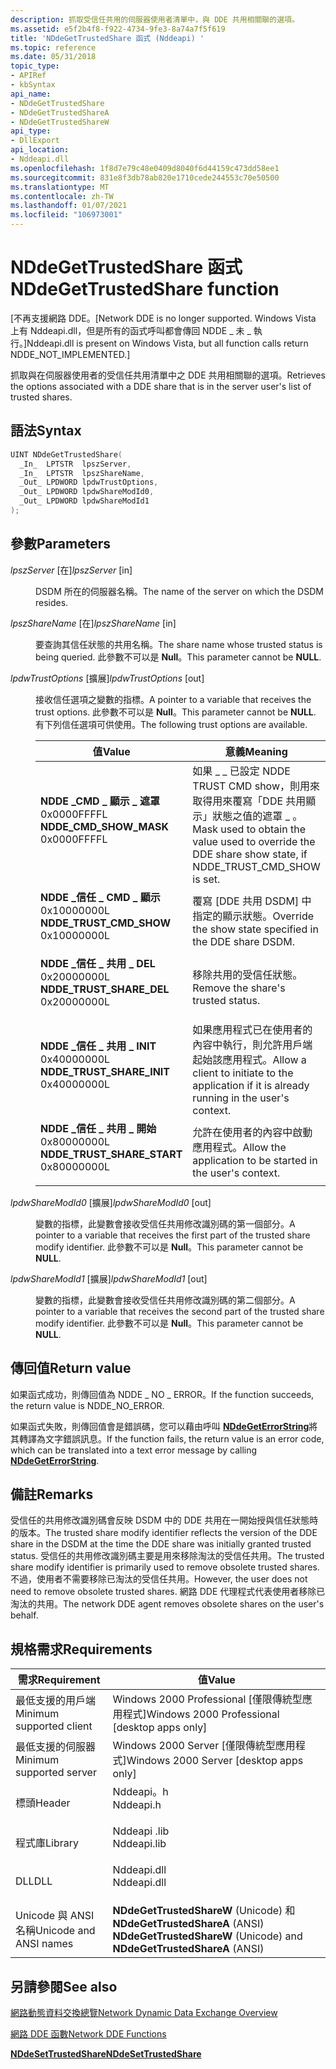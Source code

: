 ```yaml
---
description: 抓取受信任共用的伺服器使用者清單中，與 DDE 共用相關聯的選項。
ms.assetid: e5f2b4f8-f922-4734-9fe3-8a74a7f5f619
title: 'NDdeGetTrustedShare 函式 (Nddeapi) '
ms.topic: reference
ms.date: 05/31/2018
topic_type:
- APIRef
- kbSyntax
api_name:
- NDdeGetTrustedShare
- NDdeGetTrustedShareA
- NDdeGetTrustedShareW
api_type:
- DllExport
api_location:
- Nddeapi.dll
ms.openlocfilehash: 1f8d7e79c48e0409d8040f6d44159c473dd58ee1
ms.sourcegitcommit: 831e8f3db78ab820e1710cede244553c70e50500
ms.translationtype: MT
ms.contentlocale: zh-TW
ms.lasthandoff: 01/07/2021
ms.locfileid: "106973001"
---
```

# <a name="nddegettrustedshare-function"></a><span data-ttu-id="d0dd9-103">NDdeGetTrustedShare 函式</span><span class="sxs-lookup"><span data-stu-id="d0dd9-103">NDdeGetTrustedShare function</span></span>

<span data-ttu-id="d0dd9-104">\[不再支援網路 DDE。</span><span class="sxs-lookup"><span data-stu-id="d0dd9-104">\[Network DDE is no longer supported.</span></span> <span data-ttu-id="d0dd9-105">Windows Vista 上有 Nddeapi.dll，但是所有的函式呼叫都會傳回 NDDE \_ 未 \_ 執行。\]</span><span class="sxs-lookup"><span data-stu-id="d0dd9-105">Nddeapi.dll is present on Windows Vista, but all function calls return NDDE\_NOT\_IMPLEMENTED.\]</span></span>

<span data-ttu-id="d0dd9-106">抓取與在伺服器使用者的受信任共用清單中之 DDE 共用相關聯的選項。</span><span class="sxs-lookup"><span data-stu-id="d0dd9-106">Retrieves the options associated with a DDE share that is in the server user's list of trusted shares.</span></span>

## <a name="syntax"></a><span data-ttu-id="d0dd9-107">語法</span><span class="sxs-lookup"><span data-stu-id="d0dd9-107">Syntax</span></span>


```C++
UINT NDdeGetTrustedShare(
  _In_  LPTSTR  lpszServer,
  _In_  LPTSTR  lpszShareName,
  _Out_ LPDWORD lpdwTrustOptions,
  _Out_ LPDWORD lpdwShareModId0,
  _Out_ LPDWORD lpdwShareModId1
);
```



## <a name="parameters"></a><span data-ttu-id="d0dd9-108">參數</span><span class="sxs-lookup"><span data-stu-id="d0dd9-108">Parameters</span></span>

<dl> <dt>

<span data-ttu-id="d0dd9-109">*lpszServer* \[在\]</span><span class="sxs-lookup"><span data-stu-id="d0dd9-109">*lpszServer* \[in\]</span></span>
</dt> <dd>

<span data-ttu-id="d0dd9-110">DSDM 所在的伺服器名稱。</span><span class="sxs-lookup"><span data-stu-id="d0dd9-110">The name of the server on which the DSDM resides.</span></span>

</dd> <dt>

<span data-ttu-id="d0dd9-111">*lpszShareName* \[在\]</span><span class="sxs-lookup"><span data-stu-id="d0dd9-111">*lpszShareName* \[in\]</span></span>
</dt> <dd>

<span data-ttu-id="d0dd9-112">要查詢其信任狀態的共用名稱。</span><span class="sxs-lookup"><span data-stu-id="d0dd9-112">The share name whose trusted status is being queried.</span></span> <span data-ttu-id="d0dd9-113">此參數不可以是 **Null**。</span><span class="sxs-lookup"><span data-stu-id="d0dd9-113">This parameter cannot be **NULL**.</span></span>

</dd> <dt>

<span data-ttu-id="d0dd9-114">*lpdwTrustOptions* \[擴展\]</span><span class="sxs-lookup"><span data-stu-id="d0dd9-114">*lpdwTrustOptions* \[out\]</span></span>
</dt> <dd>

<span data-ttu-id="d0dd9-115">接收信任選項之變數的指標。</span><span class="sxs-lookup"><span data-stu-id="d0dd9-115">A pointer to a variable that receives the trust options.</span></span> <span data-ttu-id="d0dd9-116">此參數不可以是 **Null**。</span><span class="sxs-lookup"><span data-stu-id="d0dd9-116">This parameter cannot be **NULL**.</span></span> <span data-ttu-id="d0dd9-117">有下列信任選項可供使用。</span><span class="sxs-lookup"><span data-stu-id="d0dd9-117">The following trust options are available.</span></span>



| <span data-ttu-id="d0dd9-118">值</span><span class="sxs-lookup"><span data-stu-id="d0dd9-118">Value</span></span>                                                                                                                                                                                                                                                       | <span data-ttu-id="d0dd9-119">意義</span><span class="sxs-lookup"><span data-stu-id="d0dd9-119">Meaning</span></span>                                                                                                               |
|-------------------------------------------------------------------------------------------------------------------------------------------------------------------------------------------------------------------------------------------------------------|-----------------------------------------------------------------------------------------------------------------------|
| <span id="NDDE_CMD_SHOW_MASK"></span><span id="ndde_cmd_show_mask"></span><dl> <span data-ttu-id="d0dd9-120"><dt>**NDDE \_CMD \_ 顯示 \_ 遮罩**</dt> <dt>0x0000FFFFL</dt></span><span class="sxs-lookup"><span data-stu-id="d0dd9-120"><dt>**NDDE\_CMD\_SHOW\_MASK**</dt> <dt>0x0000FFFFL</dt></span></span> </dl>             | <span data-ttu-id="d0dd9-121">如果 \_ \_ 已設定 NDDE TRUST CMD show，則用來取得用來覆寫「DDE 共用顯示」狀態之值的遮罩 \_ 。</span><span class="sxs-lookup"><span data-stu-id="d0dd9-121">Mask used to obtain the value used to override the DDE share show state, if NDDE\_TRUST\_CMD\_SHOW is set.</span></span><br/> |
| <span id="NDDE_TRUST_CMD_SHOW"></span><span id="ndde_trust_cmd_show"></span><dl> <span data-ttu-id="d0dd9-122"><dt>**NDDE \_信任 \_ CMD \_ 顯示**</dt> <dt>0x10000000L</dt></span><span class="sxs-lookup"><span data-stu-id="d0dd9-122"><dt>**NDDE\_TRUST\_CMD\_SHOW**</dt> <dt>0x10000000L</dt></span></span> </dl>          | <span data-ttu-id="d0dd9-123">覆寫 [DDE 共用 DSDM] 中指定的顯示狀態。</span><span class="sxs-lookup"><span data-stu-id="d0dd9-123">Override the show state specified in the DDE share DSDM.</span></span><br/>                                                   |
| <span id="NDDE_TRUST_SHARE_DEL"></span><span id="ndde_trust_share_del"></span><dl> <span data-ttu-id="d0dd9-124"><dt>**NDDE \_信任 \_ 共用 \_ DEL**</dt> <dt>0x20000000L</dt></span><span class="sxs-lookup"><span data-stu-id="d0dd9-124"><dt>**NDDE\_TRUST\_SHARE\_DEL**</dt> <dt>0x20000000L</dt></span></span> </dl>       | <span data-ttu-id="d0dd9-125">移除共用的受信任狀態。</span><span class="sxs-lookup"><span data-stu-id="d0dd9-125">Remove the share's trusted status.</span></span><br/>                                                                         |
| <span id="NDDE_TRUST_SHARE_INIT"></span><span id="ndde_trust_share_init"></span><dl> <span data-ttu-id="d0dd9-126"><dt>**NDDE \_信任 \_ 共用 \_ INIT**</dt> <dt>0x40000000L</dt></span><span class="sxs-lookup"><span data-stu-id="d0dd9-126"><dt>**NDDE\_TRUST\_SHARE\_INIT**</dt> <dt>0x40000000L</dt></span></span> </dl>    | <span data-ttu-id="d0dd9-127">如果應用程式已在使用者的內容中執行，則允許用戶端起始該應用程式。</span><span class="sxs-lookup"><span data-stu-id="d0dd9-127">Allow a client to initiate to the application if it is already running in the user's context.</span></span><br/>              |
| <span id="NDDE_TRUST_SHARE_START"></span><span id="ndde_trust_share_start"></span><dl> <span data-ttu-id="d0dd9-128"><dt>**NDDE \_信任 \_ 共用 \_ 開始**</dt> <dt>0x80000000L</dt></span><span class="sxs-lookup"><span data-stu-id="d0dd9-128"><dt>**NDDE\_TRUST\_SHARE\_START**</dt> <dt>0x80000000L</dt></span></span> </dl> | <span data-ttu-id="d0dd9-129">允許在使用者的內容中啟動應用程式。</span><span class="sxs-lookup"><span data-stu-id="d0dd9-129">Allow the application to be started in the user's context.</span></span><br/>                                                 |



 

</dd> <dt>

<span data-ttu-id="d0dd9-130">*lpdwShareModId0* \[擴展\]</span><span class="sxs-lookup"><span data-stu-id="d0dd9-130">*lpdwShareModId0* \[out\]</span></span>
</dt> <dd>

<span data-ttu-id="d0dd9-131">變數的指標，此變數會接收受信任共用修改識別碼的第一個部分。</span><span class="sxs-lookup"><span data-stu-id="d0dd9-131">A pointer to a variable that receives the first part of the trusted share modify identifier.</span></span> <span data-ttu-id="d0dd9-132">此參數不可以是 **Null**。</span><span class="sxs-lookup"><span data-stu-id="d0dd9-132">This parameter cannot be **NULL**.</span></span>

</dd> <dt>

<span data-ttu-id="d0dd9-133">*lpdwShareModId1* \[擴展\]</span><span class="sxs-lookup"><span data-stu-id="d0dd9-133">*lpdwShareModId1* \[out\]</span></span>
</dt> <dd>

<span data-ttu-id="d0dd9-134">變數的指標，此變數會接收受信任共用修改識別碼的第二個部分。</span><span class="sxs-lookup"><span data-stu-id="d0dd9-134">A pointer to a variable that receives the second part of the trusted share modify identifier.</span></span> <span data-ttu-id="d0dd9-135">此參數不可以是 **Null**。</span><span class="sxs-lookup"><span data-stu-id="d0dd9-135">This parameter cannot be **NULL**.</span></span>

</dd> </dl>

## <a name="return-value"></a><span data-ttu-id="d0dd9-136">傳回值</span><span class="sxs-lookup"><span data-stu-id="d0dd9-136">Return value</span></span>

<span data-ttu-id="d0dd9-137">如果函式成功，則傳回值為 NDDE \_ NO \_ ERROR。</span><span class="sxs-lookup"><span data-stu-id="d0dd9-137">If the function succeeds, the return value is NDDE\_NO\_ERROR.</span></span>

<span data-ttu-id="d0dd9-138">如果函式失敗，則傳回值會是錯誤碼，您可以藉由呼叫 [**NDdeGetErrorString**](nddegeterrorstring.md)將其轉譯為文字錯誤訊息。</span><span class="sxs-lookup"><span data-stu-id="d0dd9-138">If the function fails, the return value is an error code, which can be translated into a text error message by calling [**NDdeGetErrorString**](nddegeterrorstring.md).</span></span>

## <a name="remarks"></a><span data-ttu-id="d0dd9-139">備註</span><span class="sxs-lookup"><span data-stu-id="d0dd9-139">Remarks</span></span>

<span data-ttu-id="d0dd9-140">受信任的共用修改識別碼會反映 DSDM 中的 DDE 共用在一開始授與信任狀態時的版本。</span><span class="sxs-lookup"><span data-stu-id="d0dd9-140">The trusted share modify identifier reflects the version of the DDE share in the DSDM at the time the DDE share was initially granted trusted status.</span></span> <span data-ttu-id="d0dd9-141">受信任的共用修改識別碼主要是用來移除淘汰的受信任共用。</span><span class="sxs-lookup"><span data-stu-id="d0dd9-141">The trusted share modify identifier is primarily used to remove obsolete trusted shares.</span></span> <span data-ttu-id="d0dd9-142">不過，使用者不需要移除已淘汰的受信任共用。</span><span class="sxs-lookup"><span data-stu-id="d0dd9-142">However, the user does not need to remove obsolete trusted shares.</span></span> <span data-ttu-id="d0dd9-143">網路 DDE 代理程式代表使用者移除已淘汰的共用。</span><span class="sxs-lookup"><span data-stu-id="d0dd9-143">The network DDE agent removes obsolete shares on the user's behalf.</span></span>

## <a name="requirements"></a><span data-ttu-id="d0dd9-144">規格需求</span><span class="sxs-lookup"><span data-stu-id="d0dd9-144">Requirements</span></span>



| <span data-ttu-id="d0dd9-145">需求</span><span class="sxs-lookup"><span data-stu-id="d0dd9-145">Requirement</span></span> | <span data-ttu-id="d0dd9-146">值</span><span class="sxs-lookup"><span data-stu-id="d0dd9-146">Value</span></span> |
|-------------------------------------|----------------------------------------------------------------------------------------|
| <span data-ttu-id="d0dd9-147">最低支援的用戶端</span><span class="sxs-lookup"><span data-stu-id="d0dd9-147">Minimum supported client</span></span><br/> | <span data-ttu-id="d0dd9-148">Windows 2000 Professional \[僅限傳統型應用程式\]</span><span class="sxs-lookup"><span data-stu-id="d0dd9-148">Windows 2000 Professional \[desktop apps only\]</span></span><br/>                             |
| <span data-ttu-id="d0dd9-149">最低支援的伺服器</span><span class="sxs-lookup"><span data-stu-id="d0dd9-149">Minimum supported server</span></span><br/> | <span data-ttu-id="d0dd9-150">Windows 2000 Server \[僅限傳統型應用程式\]</span><span class="sxs-lookup"><span data-stu-id="d0dd9-150">Windows 2000 Server \[desktop apps only\]</span></span><br/>                                   |
| <span data-ttu-id="d0dd9-151">標頭</span><span class="sxs-lookup"><span data-stu-id="d0dd9-151">Header</span></span><br/>                   | <dl> <span data-ttu-id="d0dd9-152"><dt>Nddeapi。h</dt></span><span class="sxs-lookup"><span data-stu-id="d0dd9-152"><dt>Nddeapi.h</dt></span></span> </dl>   |
| <span data-ttu-id="d0dd9-153">程式庫</span><span class="sxs-lookup"><span data-stu-id="d0dd9-153">Library</span></span><br/>                  | <dl> <span data-ttu-id="d0dd9-154"><dt>Nddeapi .lib</dt></span><span class="sxs-lookup"><span data-stu-id="d0dd9-154"><dt>Nddeapi.lib</dt></span></span> </dl> |
| <span data-ttu-id="d0dd9-155">DLL</span><span class="sxs-lookup"><span data-stu-id="d0dd9-155">DLL</span></span><br/>                      | <dl> <span data-ttu-id="d0dd9-156"><dt>Nddeapi.dll</dt></span><span class="sxs-lookup"><span data-stu-id="d0dd9-156"><dt>Nddeapi.dll</dt></span></span> </dl> |
| <span data-ttu-id="d0dd9-157">Unicode 與 ANSI 名稱</span><span class="sxs-lookup"><span data-stu-id="d0dd9-157">Unicode and ANSI names</span></span><br/>   | <span data-ttu-id="d0dd9-158">**NDdeGetTrustedShareW** (Unicode) 和 **NDdeGetTrustedShareA** (ANSI) </span><span class="sxs-lookup"><span data-stu-id="d0dd9-158">**NDdeGetTrustedShareW** (Unicode) and **NDdeGetTrustedShareA** (ANSI)</span></span><br/>      |



## <a name="see-also"></a><span data-ttu-id="d0dd9-159">另請參閱</span><span class="sxs-lookup"><span data-stu-id="d0dd9-159">See also</span></span>

<dl> <dt>

[<span data-ttu-id="d0dd9-160">網路動態資料交換總覽</span><span class="sxs-lookup"><span data-stu-id="d0dd9-160">Network Dynamic Data Exchange Overview</span></span>](network-dynamic-data-exchange.md)
</dt> <dt>

[<span data-ttu-id="d0dd9-161">網路 DDE 函數</span><span class="sxs-lookup"><span data-stu-id="d0dd9-161">Network DDE Functions</span></span>](network-dde-functions.md)
</dt> <dt>

[<span data-ttu-id="d0dd9-162">**NDdeSetTrustedShare**</span><span class="sxs-lookup"><span data-stu-id="d0dd9-162">**NDdeSetTrustedShare**</span></span>](nddesettrustedshare.md)
</dt> </dl>

 

 




